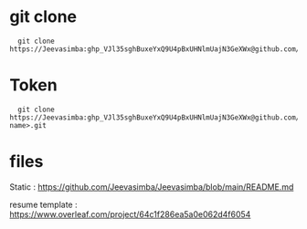 # git clone 

      git clone https://Jeevasimba: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@github.com/Jeevasimba/files.git    


# Token

      git clone https://Jeevasimba: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@github.com/Jeevasimba/<repo-name>.git


# files

Static : https://github.com/Jeevasimba/Jeevasimba/blob/main/README.md


resume template : https://www.overleaf.com/project/64c1f286ea5a0e062d4f6054
